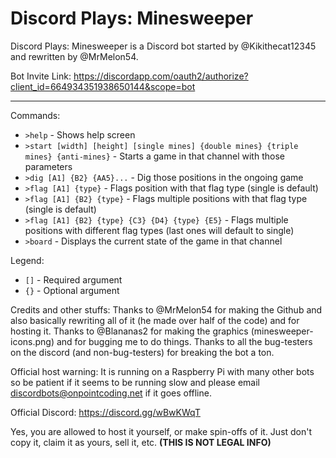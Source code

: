 # Discord Plays: Minesweeper
Discord Plays: Minesweeper is a Discord bot started by @Kikithecat12345 and rewritten by @MrMelon54.

Bot Invite Link: https://discordapp.com/oauth2/authorize?client_id=664934351938650144&scope=bot
***
Commands:
 - `>help` - Shows help screen
 - `>start [width] [height] [single mines] {double mines} {triple mines} {anti-mines}` - Starts a game in that channel with those parameters
 - `>dig [A1] {B2} {AA5}...` - Dig those positions in the ongoing game
 - `>flag [A1] {type}` - Flags position with that flag type (single is default)
 - `>flag [A1] {B2} {type}` - Flags multiple positions with that flag type (single is default)
 - `>flag [A1] {B2} {type} {C3} {D4} {type} {E5}` - Flags multiple positions with different flag types (last ones will default to single)
 - `>board` - Displays the current state of the game in that channel

Legend:
 - `[]` - Required argument
 - `{}` - Optional argument

Credits and other stuffs:
Thanks to @MrMelon54 for making the Github and also basically rewriting all of it (he made over half of the code) and for hosting it.
Thanks to @Blananas2 for making the graphics (minesweeper-icons.png) and for bugging me to do things.
Thanks to all the bug-testers on the discord (and non-bug-testers) for breaking the bot a ton.

Official host warning: It is running on a Raspberry Pi with many other bots so be patient if it seems to be running slow and please email discordbots@onpointcoding.net if it goes offline.

Official Discord: https://discord.gg/wBwKWqT

Yes, you are allowed to host it yourself, or make spin-offs of it. Just don't copy it, claim it as yours, sell it, etc. **(THIS IS __NOT__ LEGAL INFO)**

